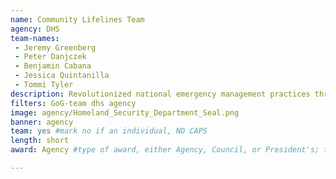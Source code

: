 ```yaml
---
name: Community Lifelines Team
agency: DHS
team-names:
 - Jeremy Greenberg
 - Peter Danjczek
 - Benjamin Cabana
 - Jessica Quintanilla
 - Tommi Tyler
description: Revolutionized national emergency management practices through the development and release of the Lifeline Toolkit, Incident Stabilization Guide, and the revised National Response Framework.
filters: GoG-team dhs agency
image: agency/Homeland_Security_Department_Seal.png
banner: agency
team: yes #mark no if an individual, NO CAPS
length: short
award: Agency #type of award, either Agency, Council, or President's; this is case sensitive so make sure to match the options listed exactly. This section generates the format of the card

---
```

